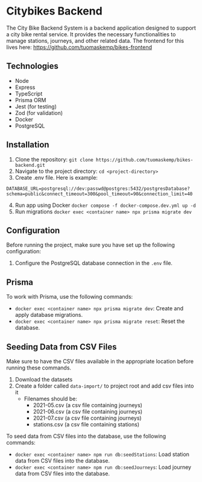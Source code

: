 # Citybikes Backend

The City Bike Backend System is a backend application designed to support a city bike rental service. It provides the necessary functionalities to manage stations, journeys, and other related data. The frontend for this lives here: https://github.com/tuomaskemp/bikes-frontend

## Technologies

- Node
- Express
- TypeScript
- Prisma ORM
- Jest (for testing)
- Zod (for validation)
- Docker
- PostgreSQL

## Installation

1. Clone the repository: `git clone https://github.com/tuomaskemp/bikes-backend.git`
2. Navigate to the project directory: `cd <project-directory>`
3. Create .env file. Here is example:

```
DATABASE_URL=postgresql://dev:passwd@postgres:5432/postgresDatabase?schema=public&connect_timeout=300&pool_timeout=90&connection_limit=40
```

4. Run app using Docker
   `docker compose -f docker-compose.dev.yml up -d`
5. Run migrations `docker exec <container name> npx prisma migrate dev`

## Configuration

Before running the project, make sure you have set up the following configuration:

1. Configure the PostgreSQL database connection in the `.env` file.

## Prisma

To work with Prisma, use the following commands:

- `docker exec <container name> npx prisma migrate dev`: Create and apply database migrations.
- `docker exec <container name> npx prisma migrate reset`: Reset the database.

## Seeding Data from CSV Files

Make sure to have the CSV files available in the appropriate location before running these commands.

1. Download the datasets
2. Create a folder called `data-import/` to project root and add csv files into it
   - Filenames should be:
     - 2021-05.csv (a csv file containing journeys)
     - 2021-06.csv (a csv file containing journeys)
     - 2021-07.csv (a csv file containing journeys)
     - stations.csv (a csv file containing stations)

To seed data from CSV files into the database, use the following commands:

- `docker exec <container name> npm run db:seedStations`: Load station data from CSV files into the database.
- `docker exec <container name> npm run db:seedJourneys`: Load journey data from CSV files into the database.
